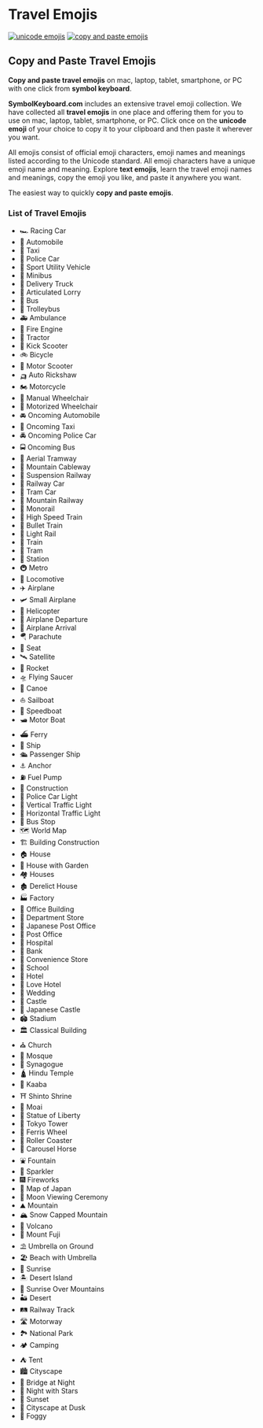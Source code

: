 # Travel Emojis
[![unicode emojis](https://img.shields.io/badge/github-emojis-green.svg)](https://github.com/symbolkeyboard/emojis)
[![copy and paste emojis](https://img.shields.io/badge/source-symbolkeyboad.com-orange.svg)](https://symbolkeyboard.com)
## Copy and Paste Travel Emojis

**Copy and paste travel emojis** on mac, laptop, tablet, smartphone, or PC with one click from **symbol keyboard**.

**SymbolKeyboard.com** includes an extensive travel emoji collection. We have collected all **travel emojis** in one place and offering them for you to use on mac, laptop, tablet, smartphone, or PC. Click once on the **unicode emoji** of your choice to copy it to your clipboard and then paste it wherever you want.

All emojis consist of official emoji characters, emoji names and meanings listed according to the Unicode standard. All emoji characters have a unique emoji name and meaning. Explore **text emojis**, learn the travel emoji names and meanings, copy the emoji you like, and paste it anywhere you want.

The easiest way to quickly **copy and paste emojis**.
### List of Travel Emojis
- 🏎️ Racing Car
- 🚗 Automobile
- 🚕 Taxi
- 🚓 Police Car
- 🚙 Sport Utility Vehicle
- 🚐 Minibus
- 🚚 Delivery Truck
- 🚛 Articulated Lorry
- 🚌 Bus
- 🚎 Trolleybus
- 🚑 Ambulance
- 🚒 Fire Engine
- 🚜 Tractor
- 🛴 Kick Scooter
- 🚲 Bicycle
- 🛵 Motor Scooter
- 🛺 Auto Rickshaw
- 🏍️ Motorcycle
- 🦽 Manual Wheelchair
- 🦼 Motorized Wheelchair
- 🚘 Oncoming Automobile
- 🚖 Oncoming Taxi
- 🚔 Oncoming Police Car
- 🚍 Oncoming Bus
- 🚡 Aerial Tramway
- 🚠 Mountain Cableway
- 🚟 Suspension Railway
- 🚃 Railway Car
- 🚋 Tram Car
- 🚞 Mountain Railway
- 🚝 Monorail
- 🚄 High Speed Train
- 🚅 Bullet Train
- 🚈 Light Rail
- 🚆 Train
- 🚊 Tram
- 🚉 Station
- 🚇 Metro
- 🚂 Locomotive
- ✈️ Airplane
- 🛩️ Small Airplane
- 🚁 Helicopter
- 🛫 Airplane Departure
- 🛬 Airplane Arrival
- 🪂 Parachute
- 💺 Seat
- 🛰️ Satellite
- 🚀 Rocket
- 🛸 Flying Saucer
- 🛶 Canoe
- ⛵ Sailboat
- 🚤 Speedboat
- 🛥️ Motor Boat
- ⛴️ Ferry
- 🚢 Ship
- 🛳️ Passenger Ship
- ⚓ Anchor
- ⛽ Fuel Pump
- 🚧 Construction
- 🚨 Police Car Light
- 🚦 Vertical Traffic Light
- 🚥 Horizontal Traffic Light
- 🚏 Bus Stop
- 🗺️ World Map
- 🏗️ Building Construction
- 🏠 House
- 🏡 House with Garden
- 🏘️ Houses
- 🏚️ Derelict House
- 🏭 Factory
- 🏢 Office Building
- 🏬 Department Store
- 🏣 Japanese Post Office
- 🏤 Post Office
- 🏥 Hospital
- 🏦 Bank
- 🏪 Convenience Store
- 🏫 School
- 🏨 Hotel
- 🏩 Love Hotel
- 💒 Wedding
- 🏰 Castle
- 🏯 Japanese Castle
- 🏟️ Stadium
- 🏛️ Classical Building
- ⛪ Church
- 🕌 Mosque
- 🕍 Synagogue
- 🛕 Hindu Temple
- 🕋 Kaaba
- ⛩️ Shinto Shrine
- 🗿 Moai
- 🗽 Statue of Liberty
- 🗼 Tokyo Tower
- 🎡 Ferris Wheel
- 🎢 Roller Coaster
- 🎠 Carousel Horse
- ⛲ Fountain
- 🎇 Sparkler
- 🎆 Fireworks
- 🗾 Map of Japan
- 🎑 Moon Viewing Ceremony
- ⛰️ Mountain
- 🏔️ Snow Capped Mountain
- 🌋 Volcano
- 🗻 Mount Fuji
- ⛱️ Umbrella on Ground
- 🏖️ Beach with Umbrella
- 🌅 Sunrise
- 🏝️ Desert Island
- 🌄 Sunrise Over Mountains
- 🏜️ Desert
- 🛤️ Railway Track
- 🛣️ Motorway
- 🏞️ National Park
- 🏕️ Camping
- ⛺ Tent
- 🏙️ Cityscape
- 🌉 Bridge at Night
- 🌃 Night with Stars
- 🌇 Sunset
- 🌆 Cityscape at Dusk
- 🌁 Foggy
